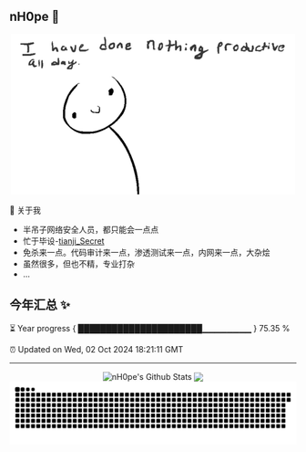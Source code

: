 
## nH0pe  👋
<p align="center"><img src="https://github.com/guxiatongxue/guxiatongxue/blob/main/gif/RThN0hOS2GO4M.gif" /></p>

🌱 关于我
- 半吊子网络安全人员，都只能会一点点
- 忙于毕设-[tianji_Secret](https://github.com/guxiatongxue/tianji_Secret)
- 免杀来一点。代码审计来一点，渗透测试来一点，内网来一点，大杂烩
- 虽然很多，但也不精，专业打杂
- ...
</a>


## 今年汇总 ✨

⏳ Year progress { ██████████████████████▁▁▁▁▁▁▁▁ } 75.35 %

⏰ Updated on Wed, 02 Oct 2024 18:21:11 GMT

---
<p align="center">
<img align="center" src="https://github-readme-stats-six-plum-27.vercel.app/api?username=guxiatongxue&show_icons=true&count_private=true&include_all_commits=true&line_height=21" alt="nH0pe's Github Stats" />
<img align="center" src="https://github-readme-stats-six-plum-27.vercel.app/api/top-langs/?username=guxiatongxue&hide_langs_below=1&theme=default&line_height=27&layout=compact" />
<picture>
<source media="(prefers-color-scheme: dark)" srcset="https://raw.githubusercontent.com/guxiatongxue/guxiatongxue/output/github-contribution-grid-snake-dark.svg">
<source media="(prefers-color-scheme: light)" srcset="https://raw.githubusercontent.com/guxiatongxue/guxiatongxue/output/github-contribution-grid-snake.svg">
<img alt="github contribution grid snake animation" src="https://raw.githubusercontent.com/guxiatongxue/guxiatongxue/output/github-contribution-grid-snake.svg">
</picture>
</p>

